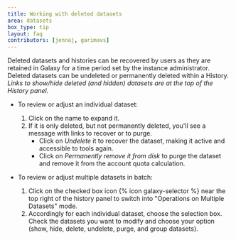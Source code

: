 ```yaml
---
title: Working with deleted datasets
area: datasets
box_type: tip
layout: faq
contributors: [jennaj, garimavs]
---
```


Deleted datasets and histories can be recovered by users as they are retained in Galaxy for a time period set by the instance administrator. Deleted datasets can be undeleted or permanently deleted within a History. _Links to show/hide deleted (and hidden) datasets are at the top of the History panel._

- To review or adjust an individual dataset:
    1. Click on the name to expand it.
    2. If it is only deleted, but not permanently deleted, you'll see a message with links to recover or to purge.
        - Click on _Undelete_ it to recover the dataset, making it active and accessible to tools again.
        - Click on _Permanently remove it from disk_ to purge the dataset and remove it from the account quota calculation.

- To review or adjust multiple datasets in batch:
    1. Click on the checked box icon {% icon galaxy-selector %} near the top right of the history panel to switch into "Operations on Multiple Datasets" mode.
    2. Accordingly for each individual dataset, choose the selection box. Check the datasets you want to modify and choose your option (show, hide, delete, undelete, purge, and group datasets).
